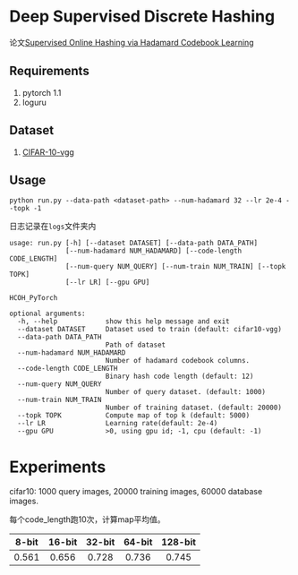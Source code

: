 # Deep Supervised Discrete Hashing

论文[Supervised Online Hashing via Hadamard Codebook Learning](https://dl.acm.org/citation.cfm?id=3240519)

## Requirements
1. pytorch 1.1
2. loguru

## Dataset
1. [CIFAR-10-vgg](http://cs-people.bu.edu/hekun/data/mihash/CIFAR10_VGG16_fc7.mat)

## Usage
`python run.py --data-path <dataset-path> --num-hadamard 32 --lr 2e-4 --topk -1 `

日志记录在`logs`文件夹内

```
usage: run.py [-h] [--dataset DATASET] [--data-path DATA_PATH]
              [--num-hadamard NUM_HADAMARD] [--code-length CODE_LENGTH]
              [--num-query NUM_QUERY] [--num-train NUM_TRAIN] [--topk TOPK]
              [--lr LR] [--gpu GPU]

HCOH_PyTorch

optional arguments:
  -h, --help            show this help message and exit
  --dataset DATASET     Dataset used to train (default: cifar10-vgg)
  --data-path DATA_PATH
                        Path of dataset
  --num-hadamard NUM_HADAMARD
                        Number of hadamard codebook columns.
  --code-length CODE_LENGTH
                        Binary hash code length (default: 12)
  --num-query NUM_QUERY
                        Number of query dataset. (default: 1000)
  --num-train NUM_TRAIN
                        Number of training dataset. (default: 20000)
  --topk TOPK           Compute map of top k (default: 5000)
  --lr LR               Learning rate(default: 2e-4)
  --gpu GPU             >0, using gpu id; -1, cpu (default: -1)

```

# Experiments
cifar10: 1000 query images, 20000 training images, 60000 database images.

每个code_length跑10次，计算map平均值。

8-bit | 16-bit | 32-bit | 64-bit | 128-bit  
:-:   | :-:    | :-:    | :-:    | :-:
0.561 | 0.656  | 0.728  | 0.736  | 0.745
